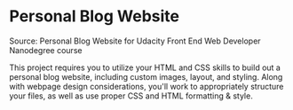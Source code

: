 # Personal Blog Website

Source: Personal Blog Website for Udacity Front End Web Developer Nanodegree course

This project requires you to utilize your HTML and CSS skills to build out a personal blog website, including custom images, layout, and styling. Along with webpage design considerations, you'll work to appropriately structure your files, as well as use proper CSS and HTML formatting & style.


